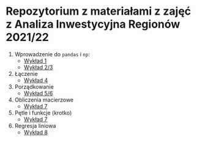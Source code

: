 # Repozytorium z materiałami z zajęć z Analiza Inwestycyjna Regionów 2021/22

1. Wprowadzenie do `pandas` i `np`:
    + [Wykład 1](notebooks/0_intro.ipynb)
    + [Wykład 2/3](notebooks/1_przetwarzanie.ipynb)
2. Łączenie
    + [Wykład 4](notebooks/2_laczenie.ipynb)
4. Porządkowanie
    + [Wykład 5/6](notebooks/4_porzadkowanie.ipynb)
5. Obliczenia macierzowe
    + [Wykład 7](notebooks/5_obliczenia_macierzowe.ipynb)
6. Pętle i funkcje (krotko)
    + [Wykład 7](notebooks/6_funkcje_petle.ipynb)
7. Regresja liniowa
    + [Wykład 8](notebooks/7_regresja.ipynb)
